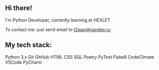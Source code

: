 ## Hi there!

I'm Python Developer, currently learning at HEXLET.

To contact me: just send email to t2way@yandex.ru

## My tech stack:

Python 3.x Git GitHub HTML CSS SQL Poetry PyTest Flake8 CodeClimate VSCode PyCharm

